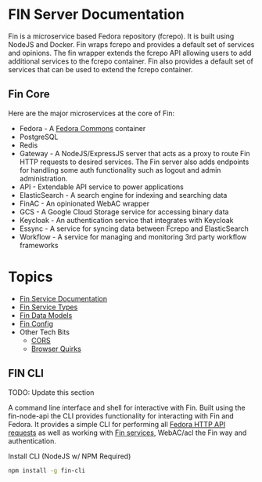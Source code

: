 # FIN Server Documentation

Fin is a microservice based Fedora repository (fcrepo).  It is built using NodeJS and Docker.  Fin wraps fcrepo and provides a default set of services and opinions.  The fin wrapper extends the fcrepo API allowing users to add additional services to the fcrepo container.  Fin also provides a default set of services that can be used to extend the fcrepo container.  

## Fin Core

Here are the major microservices at the core of Fin:

- Fedora - A [Fedora Commons](https://wiki.duraspace.org/display/FEDORA6x/) container
- PostgreSQL
- Redis
- Gateway - A NodeJS/ExpressJS server that acts as a proxy to route Fin HTTP requests to desired services.  The Fin server also adds endpoints for handling some auth functionality such as logout and admin administration.
- API - Extendable API service to power applications
- ElasticSearch - A search engine for indexing and searching data
- FinAC - An opinionated WebAC wrapper
- GCS - A Google Cloud Storage service for accessing binary data
- Keycloak - An authentication service that integrates with Keycloak
- Essync - A service for syncing data between Fcrepo and ElasticSearch
- Workflow - A service for managing and monitoring 3rd party workflow frameworks

# Topics

  - [Fin Service Documentation](./services)
  - [Fin Service Types](./service-types)
  - [Fin Data Models](./data-models)
  - [Fin Config](./env-config.md)
  - Other Tech Bits
    - [CORS](./cors.md)
    - [Browser Quirks](./browser-quirks.md)

## FIN CLI

TODO: Update this section

A command line interface and shell for interactive with Fin.  Built using the fin-node-api the CLI provides functionality for interacting with Fin and Fedora.  It provides a simple CLI for performing all [Fedora HTTP API requests](https://wiki.lyrasis.org/display/FEDORAM6M1P0/REST+API+Specification) as well as working with [Fin services](./services), WebAC/acl the Fin way and authentication.

Install CLI (NodeJS w/ NPM Required)

```bash
npm install -g fin-cli
```